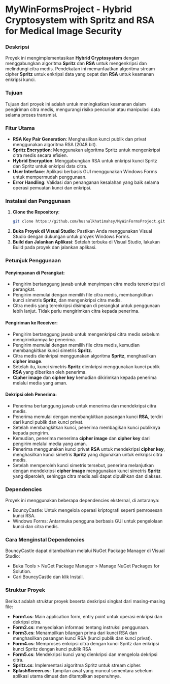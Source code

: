 # MyWinFormsProject - Hybrid Cryptosystem with Spritz and RSA for Medical Image Security

### Deskripsi
Proyek ini mengimplementasikan **Hybrid Cryptosystem** dengan menggabungkan algoritma **Spritz** dan **RSA** untuk mengenkripsi dan melindungi citra medis. Pendekatan ini memanfaatkan algoritma stream cipher **Spritz** untuk enkripsi data yang cepat dan **RSA** untuk keamanan enkripsi kunci.

### Tujuan
Tujuan dari proyek ini adalah untuk meningkatkan keamanan dalam pengiriman citra medis, mengurangi risiko pencurian atau manipulasi data selama proses transmisi.

### Fitur Utama
- **RSA Key Pair Generation**: Menghasilkan kunci publik dan privat menggunakan algoritma RSA (2048 bit).
- **Spritz Encryption**: Menggunakan algoritma Spritz untuk mengenkripsi citra medis secara efisien.
- **Hybrid Encryption**: Menggabungkan RSA untuk enkripsi kunci Spritz dan Spritz untuk enkripsi data citra.
- **User Interface**: Aplikasi berbasis GUI menggunakan Windows Forms untuk mempermudah penggunaan.
- **Error Handling**: Validasi dan penanganan kesalahan yang baik selama operasi pemuatan kunci dan enkripsi.

### Instalasi dan Penggunaan
1. **Clone the Repository**:
   ```bash
   git clone https://github.com/husnulkhatimahsy/MyWinFormsProject.git
2. **Buka Proyek di Visual Studio**:
   Pastikan Anda menggunakan Visual Studio dengan dukungan untuk proyek Windows Forms.
3. **Build dan Jalankan Aplikasi**:
Setelah terbuka di Visual Studio, lakukan Build pada proyek dan jalankan aplikasi.

### Petunjuk Penggunaan
#### Penyimpanan di Perangkat:
- Pengirim bertanggung jawab untuk menyimpan citra medis terenkripsi di perangkat.
- Pengirim memulai dengan memilih file citra medis, membangkitkan kunci simetris **Spritz**, dan mengenkripsi citra medis.
- Citra medis yang terenkripsi disimpan di perangkat untuk penggunaan lebih lanjut. Tidak perlu mengirimkan citra kepada penerima.

#### Pengiriman ke Receiver:
- Pengirim bertanggung jawab untuk mengenkripsi citra medis sebelum mengirimkannya ke penerima.
- Pengirim memulai dengan memilih file citra medis, kemudian membangkitkan kunci simetris **Spritz**.
- Citra medis dienkripsi menggunakan algoritma **Spritz**, menghasilkan **cipher image**.
- Setelah itu, kunci simetris **Spritz** dienkripsi menggunakan kunci publik **RSA** yang diberikan oleh penerima.
- **Cipher image** dan **cipher key** kemudian dikirimkan kepada penerima melalui media yang aman.

#### Dekripsi oleh Penerima:
- Penerima bertanggung jawab untuk menerima dan mendekripsi citra medis.
- Penerima memulai dengan membangkitkan pasangan kunci **RSA**, terdiri dari kunci publik dan kunci privat.
- Setelah membangkitkan kunci, penerima membagikan kunci publiknya kepada pengirim.
- Kemudian, penerima menerima **cipher image** dan **cipher key** dari pengirim melalui media yang aman.
- Penerima menggunakan kunci privat **RSA** untuk mendekripsi **cipher key**, menghasilkan kunci simetris **Spritz** yang digunakan untuk enkripsi citra medis.
- Setelah memperoleh kunci simetris tersebut, penerima melanjutkan dengan mendekripsi **cipher image** menggunakan kunci simetris **Spritz** yang diperoleh, sehingga citra medis asli dapat dipulihkan dan diakses.

### Dependencies
Proyek ini menggunakan beberapa dependencies eksternal, di antaranya:
- BouncyCastle: Untuk mengelola operasi kriptografi seperti pemrosesan kunci RSA.
- Windows Forms: Antarmuka pengguna berbasis GUI untuk pengelolaan kunci dan citra medis.

### Cara Menginstal Dependencies
BouncyCastle dapat ditambahkan melalui NuGet Package Manager di Visual Studio:
- Buka Tools > NuGet Package Manager > Manage NuGet Packages for Solution.
- Cari BouncyCastle dan klik Install.

### Struktur Proyek
Berikut adalah struktur proyek beserta deskripsi singkat dari masing-masing file:
- **Form1.cs**: Main application form, entry point untuk operasi enkripsi dan dekripsi citra.
- **Form2.cs**: menyediakan informasi tentang instruksi penggunaan.
- **Form3.cs**: Menampilkan bilangan prima dari kunci RSA dan menghasilkan pasangan kunci RSA (kunci publik dan kunci privat).
- **Form4.cs**: Memproses enkripsi citra dengan kunci Spritz dan enkripsi kunci Spritz dengan kunci publik RSA
- **Form5.cs**: Mendekripsi kunci yang dienkripsi dan mengelola dekripsi citra.
- **Spritz.cs**: Implementasi algoritma Spritz untuk stream cipher.
- **SplashScreen.cs**: Tampilan awal yang muncul sementara sebelum aplikasi utama dimuat dan ditampilkan sepenuhnya.
